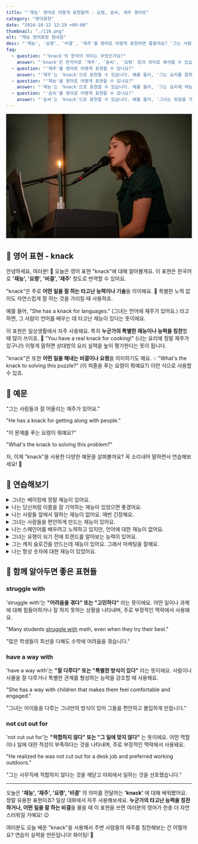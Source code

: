 ```yaml
---
title: "'재능' 영어로 어떻게 표현할까 - 요령, 솜씨, 재주 영어로"
category: "영어표현"
date: "2024-10-12 12:29 +09:00"
thumbnail: "./110.png"
alt: "재능 영어표현 썸네일"
desc: "'재능', '요령', '비결', '재주'를 영어로 어떻게 표현하면 좋을까요? '그는 사람들과 잘 어울리는 재주가 있어요.', '이 문제를 푸는 요령이 뭐예요?' 등을 영어로 표현하는 법을 배워봅시다. 다양한 예문을 통해서 연습하고 본인의 표현으로 만들어 보세요."
faq:
  - question: "'knack'의 한국어 의미는 무엇인가요?"
    answer: "'knack'은 한국어로 '재주', '솜씨', '요령' 등의 의미로 해석될 수 있습니다. 특정한 기술이나 능력을 자연스럽게 잘 활용하는 것을 나타냅니다."
  - question: "'재주'를 영어로 어떻게 표현할 수 있나요?"
    answer: "'재주'는 'knack'으로 표현할 수 있습니다. 예를 들어, '그는 요리를 잘하는 재주가 있어'는 'He has a knack for cooking'으로 말할 수 있습니다."
  - question: "'재능'을 영어로 어떻게 표현할 수 있나요?"
    answer: "'재능'는 'knack'으로 표현할 수 있습니다. 예를 들어, '그는 요리에 재능이 있어'는 'He has a knack for cooking'으로 말할 수 있습니다."
  - question: "'솜씨'를 영어로 어떻게 표현할 수 있나요?"
    answer: "'솜씨'는 'knack'으로 표현할 수 있습니다. 예를 들어, '그녀는 정원을 가꾸는 솜씨가 뛰어나'는 'She has a knack for gardening'으로 말할 수 있습니다."
---
```


![피아노 치며 노래부르고 있는 사람](./110-1.jpg)

## 🌟 영어 표현 - knack

안녕하세요, 여러분! 👋 오늘은 영어 표현 "knack"에 대해 알아볼게요. 이 표현은 한국어로 **'재능', '요령', '비결', '재주'** 정도로 번역할 수 있어요.

"knack"은 주로 **어떤 일을 잘 하는 타고난 능력이나 기술**을 의미해요. 🎯 특별한 노력 없이도 자연스럽게 잘 하는 것을 가리킬 때 사용하죠.

예를 들어, "She has a knack for languages." (그녀는 언어에 재주가 있어요.) 라고 하면, 그 사람이 언어를 배우는 데 타고난 재능이 있다는 뜻이에요.

이 표현은 일상생활에서 자주 사용돼요. 특히 **누군가의 특별한 재능이나 능력을 칭찬**할 때 많이 쓰이죠. 🌟 "You have a real knack for cooking!" (너는 요리에 정말 재주가 있구나!) 이렇게 말하면 상대방의 요리 실력을 높이 평가한다는 뜻이 됩니다.

"knack"은 또한 **어떤 일을 해내는 비결이나 요령**을 의미하기도 해요. 💡 "What's the knack to solving this puzzle?" (이 퍼즐을 푸는 요령이 뭐예요?) 이런 식으로 사용할 수 있죠.

<script async src="https://pagead2.googlesyndication.com/pagead/js/adsbygoogle.js?client=ca-pub-1465612013356152"
     crossorigin="anonymous"></script>
<!-- engple-horizontal-ad -->

<ins class="adsbygoogle"
     style="display:block"
     data-ad-client="ca-pub-1465612013356152"
     data-ad-slot="2106896038"
     data-ad-format="auto"
     data-full-width-responsive="true"></ins>

<script>
     (adsbygoogle = window.adsbygoogle || []).push({});
</script>

## 📖 예문

"그는 사람들과 잘 어울리는 재주가 있어요."

"He has a knack for getting along with people."

"이 문제를 푸는 요령이 뭐예요?"

"What's the knack to solving this problem?"

자, 이제 "knack"을 사용한 다양한 예문을 살펴볼까요? 꼭 소리내어 말하면서 연습해보세요! 🚀

## 💬 연습해보기

<details>
<summary>그녀는 베이킹에 정말 재능이 있어요.</summary>
<span>She's got a real knack for baking.</span>
</details>

<details>
<summary>나는 당신처럼 이름을 잘 기억하는 재능이 있었으면 좋겠어요.</summary>
<span><a href="/blog/in-english/118.i-wish/">I wish</a> I had your knack for remembering names.</span>
</details>

<details>
<summary>나는 사람들 앞에서 말하는 재능이 없어요. 매번 긴장해요.</summary>
<span>I don't have the knack for public speaking. It makes me <a href="/blog/in-english/115.nervous/">nervous</a> every time.</span>
</details>

<details>
<summary>그녀는 사람들을 편안하게 만드는 재능이 있어요.</summary>
<span>She's got a knack for making people feel comfortable.</span>
</details>

<details>
<summary>나는 스페인어를 배우려고 노력하고 있지만, 언어에 대한 재능이 없어요.</summary>
<span>I'm trying to learn Spanish, but I just don't have the knack for languages.</span>
</details>

<details>
<summary>그녀는 유행이 되기 전에 트렌드를 알아보는 능력이 있어요.</summary>
<span>She's got a knack for spotting trends before they become popular.</span>
</details>

<details>
<summary>그는 캐치 슬로건을 만드는데 재능이 있어요. 그래서 마케팅을 잘해요.</summary>
<span>He's got a knack for <a href="/blog/아이디어를-생각하다-영어표현/">coming up with</a> catchy slogans. <a href="/blog/in-english/116.that-is-why/">That's why</a> he's so good at marketing.</span>
</details>

<details>
<summary>나는 항상 숫자에 대한 재능이 있었어요.</summary>
<span>I've always had a knack for numbers.</span>
</details>

## 🤝 함께 알아두면 좋은 표현들

### struggle with

'struggle with'는 **"어려움을 겪다" 또는 "고민하다"** 라는 뜻이에요. 어떤 일이나 과제에 대해 힘들어하거나 잘 하지 못하는 상황을 나타내며, 주로 부정적인 맥락에서 사용돼요.

"Many students [struggle with](/blog/잘-안돼-영어표현/) math, even when they try their best."

"많은 학생들이 최선을 다해도 수학에 어려움을 겪습니다."

### have a way with

'have a way with'는 **"잘 다루다" 또는 "특별한 방식이 있다"** 라는 뜻이에요. 사람이나 사물을 잘 다루거나 특별한 관계를 형성하는 능력을 강조할 때 사용해요.

"She has a way with children that makes them feel comfortable and engaged."

"그녀는 아이들을 다루는 그녀만의 방식이 있어 그들을 편안하고 몰입하게 만듭니다."

### not cut out for

'not cut out for'는 **"적합하지 않다" 또는 "그 일에 맞지 않다"** 는 뜻이에요. 어떤 역할이나 일에 대한 적성이 부족하다는 것을 나타내며, 주로 부정적인 맥락에서 사용돼요.

"He realized he was not cut out for a desk job and preferred working outdoors."

"그는 사무직에 적합하지 않다는 것을 깨닫고 야외에서 일하는 것을 선호했습니다."

---

오늘은 **'재능', '재주', '요령', '비결'** 의 의미를 전달하는 **'knack'** 에 대해 배워봤어요. 정말 유용한 표현이죠? 일상 대화에서 자주 사용해보세요. **누군가의 타고난 능력을 칭찬하거나, 어떤 일을 잘 하는 비결**을 물을 때 이 표현을 쓰면 여러분의 영어가 한층 더 자연스러워질 거예요! 😉

여러분도 오늘 배운 "knack"을 사용해서 주변 사람들의 재주를 칭찬해보는 건 어떨까요? 연습이 실력을 만든답니다! 화이팅! 💪
